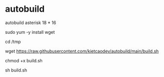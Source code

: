 # autobuild
autobuild asterisk 18 * 16

sudo yum -y install wget

cd /tmp

wget https://raw.githubusercontent.com/kietcaodev/autobuild/main/build.sh

chmod +x build.sh

sh build.sh
